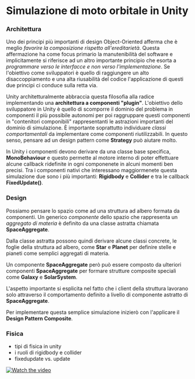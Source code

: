 # Simulazione di moto orbitale in Unity


### Architettura
Uno dei principi più importanti di design Object-Oriented afferma che è meglio _favorire la composizione rispetto all'ereditarietà_. Questa affermazione ha come focus primario la manutenibilità del software e implicitamente si riferisce ad un altro importante principio che esorta a _programmare verso le interfacce e non verso l'implementazione_. Se l'obiettivo come sviluppatori è quello di raggiungere un alto disaccoppiamento e una alta riusabilità del codice l'applicazione di questi due principi ci conduce sulla retta via. 

Unity architetturalmente abbraccia questa filosofia alla radice implementando una **architettura a componenti "plugin"**. L'obiettivo dello sviluppatore in Unity è quello di scomporre il dominio del problema in componenti il più possibile autonomi per poi raggruppare questi componenti in "contenitori componibili" rappresentanti le astrazioni importanti del dominio di simulazione. È importante soprattutto individuare _classi comportamentali_ da implementare come componenti riutilizzabili. In questo senso, pensare ad un design pattern come **Strategy** può aiutare molto. 

In Unity i componenti devono derivare da una classe base specifica, **MonoBehaviour** e questo permette al motore interno di poter effettuare alcune callback ridefinite in ogni componenete in alcuni momenti ben precisi. Tra i componenti nativi che interessano maggiormenete questa simulazione due sono i più importanti: **Rigidbody** e **Collider** e tra le callback **FixedUpdate()**.

### Design
Possiamo pensare lo spazio come ad una struttura ad albero formata da componenti. Un generico _componente_ dello spazio che rappresenta un _aggregato di materia_ è definito da una classe astratta chiamata **SpaceAggregate**. 

Dalla classe astratta possono quindi derivare alcune classi concrete, le foglie della struttura ad albero, come **Star** e **Planet** per definire stelle e pianeti come semplici aggregati di materia.

Un componente **SpaceAggregate** però può essere composto da ulteriori componenti **SpaceAggregate** per formare strutture composite speciali come **Galaxy** e **SolarSystem**.

L'aspetto importante si esplicita nel fatto che i client della struttura lavorano solo attraverso il comportamento definito a livello di componente astratto di **SpaceAggregate**. 

Per implementare questa semplice simulazione inizierò con l'applicare il **Design Pattern Composite**.

### Fisica
- tipi di fisica in unity
- i ruoli di rigidbody e collider
- fixedupdate vs. update

[![Watch the video](https://img.youtube.com/vi/<VIDEO_ID>/hqdefault.jpg)](https://www.dropbox.com/s/tbsu4gn1d56g75q/20230519131325.mp4?dl=0)
